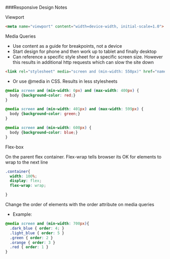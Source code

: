 ###Responsive Design Notes

Viewport
```html
<meta name="viewport" content="width=device-width, initial-scale=1.0">
```
Media Queries
* Use content as a guide for breakpoints, not a device
* Start design for phone and then work up to tablet and finally desktop
* Can reference a specific style sheet for a specific screen size.  However this results in additional http  requests which can slow the site down

```html
<link rel="stylesheet" media="screen and (min-width: 550px)" href="name-of-stylesheet.css">

```
* Or use @media in CSS.  Results in less stylesheets
```CSS
@media screen and (min-width: 0px) and (max-width: 400px) {
  body {background-color: red;}
}

@media screen and (min-width: 401px) and (max-width: 599px) {
  body {background-color: green;}
}

@media screen and (min-width: 600px) {
  body {background-color: blue;}
}
```

Flex-box

On the parent flex container.  Flex-wrap tells browser its OK for elements to wrap to the next line
```CSS
.container{
  width: 100%;
  display: flex;
  flex-wrap: wrap;

}
```
Change the order of elements with the order attribute on media queries
* Example:
```CSS
@media screen and (min-width: 700px){
  .dark_blue { order: 4; }
  .light_blue { order: 5 }
  .green { order: 2 }
  .orange { order: 3 }
  .red { order: 1 }
}
```
